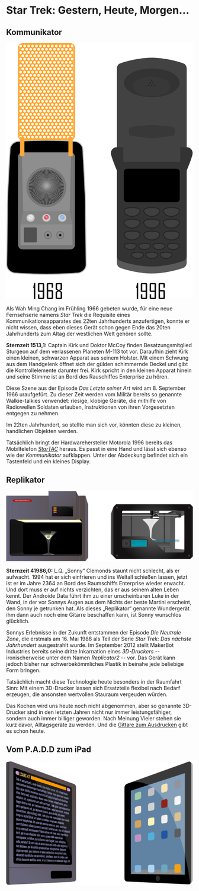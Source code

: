 ﻿Star Trek: Gestern, Heute, Morgen…
====================================

Kommunikator
------------

![Kommuniaktor](res/communicator.svg)

Als Wah Ming Chang im Frühling 1966 gebeten wurde, für eine neue Fernsehserie
namens _Star Trek_ die Requisite eines Kommunikationsapparates des 22ten
Jahrhunderts anzufertigen, konnte er nicht wissen, dass eben dieses Gerät schon
gegen Ende das 20ten Jahrhunderts zum Altag der westlichen Welt gehören sollte.

__Sternzeit 1513,1:__ Captain Kirk und Doktor McCoy finden Besatzungsmitglied
Sturgeon auf dem verlassenen Planeten M-113 tot vor. Daraufhin zieht Kirk einen
kleinen, schwarzen Apparat aus seinem Holster. Mit einem Schwung aus dem
Handgelenk öffnet sich der gülden schimmernde Deckel und gibt die
Kontrollelemente darunter frei. Kirk spricht in den kleinen Apparat hinein und
seine Stimme ist an Bord des Rauschiffes Enterprise zu hören.

Diese Szene aus der Episode _Das Letzte seiner Art_ wird am 8. September 1966
uraufgefürt. Zu dieser Zeit werden vom Militär bereits so genannte
Walkie-talkies verwendet: riesige, klobige Geräte, die mithilfe von Radiowellen
Soldaten erlauben, Instruktionen von ihren Vorgesetzten entgegen zu nehmen.

Im 22ten Jahrhundert, so stellte man sich vor, könnten diese zu kleinen,
handlichen Objekten werden.

Tatsächlich bringt der Hardwarehersteller Motorola 1996 bereits das Mobiltelefon
_[StarTAC]_ heraus. Es passt in eine Hand und lässt sich ebenso wie der
_Kommunikator_ aufklappen. Unter der Abdeckung befindet sich ein Tastenfeld und
ein kleines Display.

[StarTAC]: http://www.pcworld.com/article/123950/the_50_greatest_gadgets_of_the_past_50_years.html?page=2#item6

Replikator
----------

![Replikator](res/replicator2.svg)

__Sternzeit 41986,0:__ L.Q. „Sonny“ Clemonds staunt nicht schlecht, als er aufwacht. 1994 hat er sich einfrieren und ins Weltall schießen lassen, jetzt ist er im Jahre 2364 an Bord des Raumschiffs Enterprise wieder erwacht. Und dort muss er auf nichts verzichten, das er aus seinem alten Leben kennt. Der Androide Data führt ihm zu einer unscheinbaren Luke in der Wand, in der vor Sonnys Augen aus dem Nichts der beste Martini erscheint, den Sonny je getrunken hat. Als dieses „Replikator“ genannte Wundergerät ihm dann auch noch eine Gitarre beschaffen kann, ist Sonny wunschlos glücklich.

Sonnys Erlebnisse in der Zukunft entstammen der Episode _Die Neutrale Zone_, die erstmals am 16. Mai 1988 als Teil der Serie _Star Trek: Das nächste Jahrhundert_ ausgestrahlt wurde. Im September 2012 stellt MakerBot Industries bereits seine dritte Inkarnation eines *3D-Druckers* -- ironischerweise unter dem Namen *Replicator2* -- vor. Das Gerät kann jedoch bisher nur schwerbekömmliches Plastik in beinahe jede beliebige Form bringen.

Tatsächlich macht diese Technologie heute besonders in der Raumfahrt Sinn: Mit einem 3D-Drucker lassen sich Ersatzteile flexibel nach Bedarf erzeugen, die ansonsten wertvollen Stauraum vergeuden würden.

Das Kochen wird uns heute noch nicht abgenommen, aber so genannte 3D-Drucker sind in den letzten Jahren nicht nur immer leistungsfähiger, sondern auch immer billiger geworden. Nach Meinung Vieler stehen sie kurz davor, Alltagsgeräte zu werden. Und die [Gittare zum Ausdrucken](http://createdigitalmusic.com/2012/10/six-3d-printed-musical-instruments-and-what-3d-printing-could-do-for-musicians/) gibt es schon heute.

Vom P.A.D.D zum iPad
--------------------

![PADD](res/padd.svg)